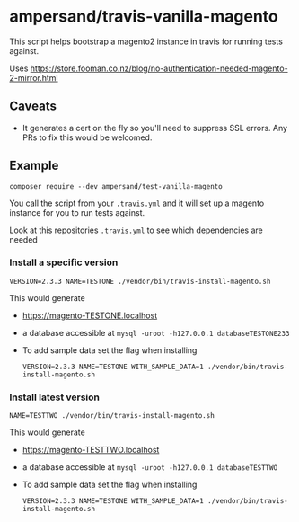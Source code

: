 # ampersand/travis-vanilla-magento

This script helps bootstrap a magento2 instance in travis for running tests against. 

Uses https://store.fooman.co.nz/blog/no-authentication-needed-magento-2-mirror.html

## Caveats

- It generates a cert on the fly so you'll need to suppress SSL errors. Any PRs to fix this would be welcomed.

## Example

```
composer require --dev ampersand/test-vanilla-magento
```

You call the script from your `.travis.yml` and it will set up a magento instance for you to run tests against.

Look at this repositories `.travis.yml` to see which dependencies are needed

### Install a specific version

`VERSION=2.3.3 NAME=TESTONE ./vendor/bin/travis-install-magento.sh`

This would generate
- https://magento-TESTONE.localhost
- a database accessible at `mysql -uroot -h127.0.0.1 databaseTESTONE233`
- To add sample data set the flag when installing

    ```
    VERSION=2.3.3 NAME=TESTONE WITH_SAMPLE_DATA=1 ./vendor/bin/travis-install-magento.sh
    ```
    
### Install latest version

`NAME=TESTTWO ./vendor/bin/travis-install-magento.sh`

This would generate
- https://magento-TESTTWO.localhost
- a database accessible at `mysql -uroot -h127.0.0.1 databaseTESTTWO`
- To add sample data set the flag when installing

    ```
    VERSION=2.3.3 NAME=TESTONE WITH_SAMPLE_DATA=1 ./vendor/bin/travis-install-magento.sh
    ```
